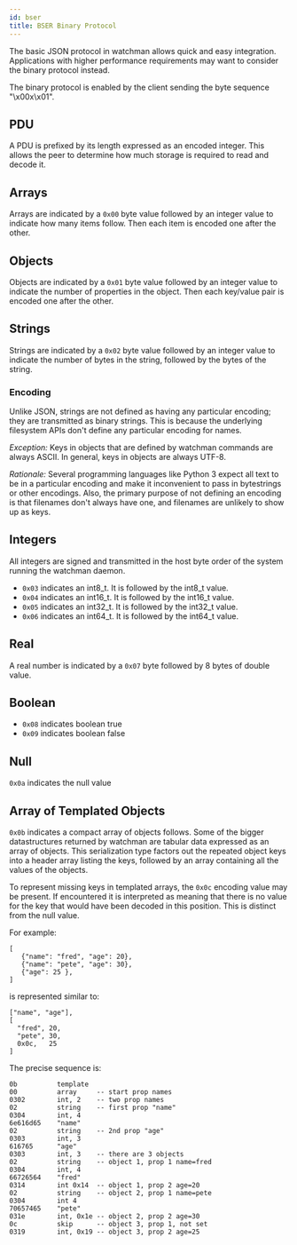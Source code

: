 ```yaml
---
id: bser
title: BSER Binary Protocol
---
```


The basic JSON protocol in watchman allows quick and easy integration.
Applications with higher performance requirements may want to consider the
binary protocol instead.

The binary protocol is enabled by the client sending the byte sequence
"\x00x\x01".

## PDU

A PDU is prefixed by its length expressed as an encoded integer. This allows
the peer to determine how much storage is required to read and decode it.

## Arrays

Arrays are indicated by a `0x00` byte value followed by an integer value to
indicate how many items follow. Then each item is encoded one after the other.

## Objects

Objects are indicated by a `0x01` byte value followed by an integer value to
indicate the number of properties in the object. Then each key/value pair is
encoded one after the other.

## Strings

Strings are indicated by a `0x02` byte value followed by an integer value to
indicate the number of bytes in the string, followed by the bytes of the
string.

### Encoding

Unlike JSON, strings are not defined as having any particular encoding; they
are transmitted as binary strings. This is because the underlying filesystem
APIs don't define any particular encoding for names.

_Exception:_ Keys in objects that are defined by watchman commands are always
ASCII. In general, keys in objects are always UTF-8.

_Rationale:_ Several programming languages like Python 3 expect all text to be
in a particular encoding and make it inconvenient to pass in bytestrings or
other encodings. Also, the primary purpose of not defining an encoding is that
filenames don't always have one, and filenames are unlikely to show up as
keys.

## Integers

All integers are signed and transmitted in the host byte order of the system
running the watchman daemon.

- `0x03` indicates an int8_t. It is followed by the int8_t value.
- `0x04` indicates an int16_t. It is followed by the int16_t value.
- `0x05` indicates an int32_t. It is followed by the int32_t value.
- `0x06` indicates an int64_t. It is followed by the int64_t value.

## Real

A real number is indicated by a `0x07` byte followed by 8 bytes of double
value.

## Boolean

- `0x08` indicates boolean true
- `0x09` indicates boolean false

## Null

`0x0a` indicates the null value

## Array of Templated Objects

`0x0b` indicates a compact array of objects follows. Some of the bigger
datastructures returned by watchman are tabular data expressed as an array of
objects. This serialization type factors out the repeated object keys into a
header array listing the keys, followed by an array containing all the values
of the objects.

To represent missing keys in templated arrays, the `0x0c` encoding value may
be present. If encountered it is interpreted as meaning that there is no value
for the key that would have been decoded in this position. This is distinct
from the null value.

For example:

```
[
   {"name": "fred", "age": 20},
   {"name": "pete", "age": 30},
   {"age": 25 },
]
```

is represented similar to:

```
["name", "age"],
[
  "fred", 20,
  "pete", 30,
  0x0c,   25
]
```

The precise sequence is:

```
0b          template
00          array     -- start prop names
0302        int, 2    -- two prop names
02          string    -- first prop "name"
0304        int, 4
6e616d65    "name"
02          string    -- 2nd prop "age"
0303        int, 3
616765      "age"
0303        int, 3    -- there are 3 objects
02          string    -- object 1, prop 1 name=fred
0304        int, 4
66726564    "fred"
0314        int 0x14  -- object 1, prop 2 age=20
02          string    -- object 2, prop 1 name=pete
0304        int 4
70657465    "pete"
031e        int, 0x1e -- object 2, prop 2 age=30
0c          skip      -- object 3, prop 1, not set
0319        int, 0x19 -- object 3, prop 2 age=25
```
